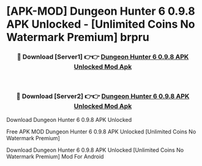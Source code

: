 # [APK-MOD] Dungeon Hunter 6 0.9.8 APK Unlocked - [Unlimited Coins No Watermark Premium] brpru



<div align="center">
<h3>🔴 Download [Server1] 👉👉 <a href="https://momento.my/?title=Dungeon_Hunter_6_0.9.8_APK_Unlocked">Dungeon Hunter 6 0.9.8 APK Unlocked Mod Apk</a></h3><br>

<h3>🔴 Download [Server2] 👉👉 <a href="https://momento.my/?title=Dungeon_Hunter_6_0.9.8_APK_Unlocked">Dungeon Hunter 6 0.9.8 APK Unlocked Mod Apk</a></h3>
</div>



Download Dungeon Hunter 6 0.9.8 APK Unlocked 

Free APK MOD Dungeon Hunter 6 0.9.8 APK Unlocked [Unlimited Coins No Watermark Premium]

Download Dungeon Hunter 6 0.9.8 APK Unlocked [Unlimited Coins No Watermark Premium] Mod For Android
